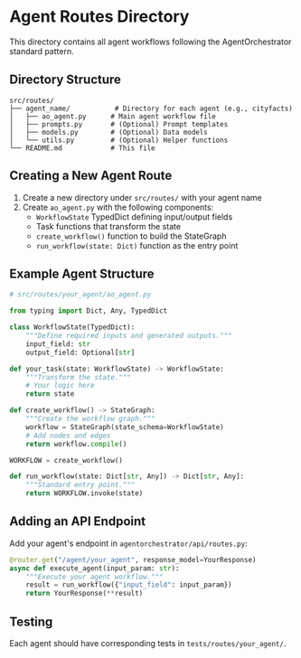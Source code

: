 # Agent Routes Directory

This directory contains all agent workflows following the AgentOrchestrator standard pattern.

## Directory Structure

```
src/routes/
├── agent_name/           # Directory for each agent (e.g., cityfacts)
│   ├── ao_agent.py      # Main agent workflow file
│   ├── prompts.py       # (Optional) Prompt templates
│   ├── models.py        # (Optional) Data models
│   └── utils.py         # (Optional) Helper functions
└── README.md            # This file
```

## Creating a New Agent Route

1. Create a new directory under `src/routes/` with your agent name
2. Create `ao_agent.py` with the following components:
   - `WorkflowState` TypedDict defining input/output fields
   - Task functions that transform the state
   - `create_workflow()` function to build the StateGraph
   - `run_workflow(state: Dict)` function as the entry point

## Example Agent Structure

```python
# src/routes/your_agent/ao_agent.py

from typing import Dict, Any, TypedDict

class WorkflowState(TypedDict):
    """Define required inputs and generated outputs."""
    input_field: str
    output_field: Optional[str]

def your_task(state: WorkflowState) -> WorkflowState:
    """Transform the state."""
    # Your logic here
    return state

def create_workflow() -> StateGraph:
    """Create the workflow graph."""
    workflow = StateGraph(state_schema=WorkflowState)
    # Add nodes and edges
    return workflow.compile()

WORKFLOW = create_workflow()

def run_workflow(state: Dict[str, Any]) -> Dict[str, Any]:
    """Standard entry point."""
    return WORKFLOW.invoke(state)
```

## Adding an API Endpoint

Add your agent's endpoint in `agentorchestrator/api/routes.py`:

```python
@router.get("/agent/your_agent", response_model=YourResponse)
async def execute_agent(input_param: str):
    """Execute your agent workflow."""
    result = run_workflow({"input_field": input_param})
    return YourResponse(**result)
```

## Testing

Each agent should have corresponding tests in `tests/routes/your_agent/`. 